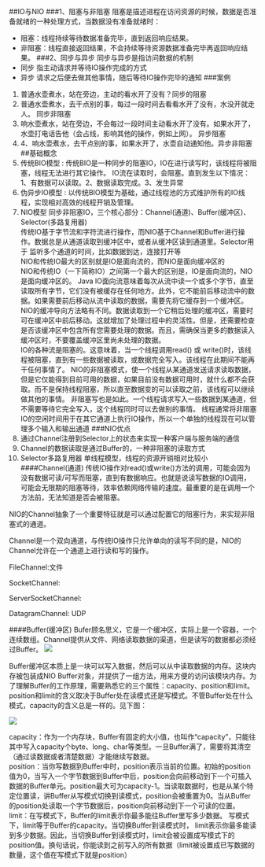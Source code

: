 ##IO与NIO
###1、阻塞与非阻塞
阻塞是描述进程在访问资源的时候，数据是否准备就绪的一种处理方式，当数据没有准备就绪时：
- 阻塞：线程持续等待数据准备完毕，直到返回响应结果。
- 非阻塞：线程直接返回结果，不会持续等待资源数据准备完毕再返回响应结果。
###2、同步与异步
同步与异步是指访问数据的机制
- 同步 指主动请求并等待IO操作完成的方式
- 异步 请求之后便去做其他事情，随后等待IO操作完毕的通知
###案例
1. 普通水壶煮水，站在旁边，主动的看水开了没有？同步的阻塞
2. 普通水壶煮水，去干点别的事，每过一段时间去看看水开了没有，水没开就走人。 同步非阻塞
3. 响水壶煮水，站在旁边，不会每过一段时间主动看水开了没有。如果水开了，水壶打电话告他（会占线，影响其他的操作，例如上网）。 异步阻塞
4. 4、响水壶煮水，去干点别的事，如果水开了，水壶自动通知他。异步非阻塞
##基础概念
1. 传统BIO模型 : 传统BIO是一种同步的阻塞IO，IO在进行读写时，该线程将被阻塞，线程无法进行其它操作。
  IO流在读取时，会阻塞。直到发生以下情况：1、有数据可以读取。2、数据读取完成。3、发生异常
2. 伪异步IO模型 : 以传统BIO模型为基础，通过线程池的方式维护所有的IO线程，实现相对高效的线程开销及管理。
3. NIO模型
同步非阻塞IO，三个核心部分：Channel(通道)、Buffer(缓冲区)、Selector(多路复用器)  
传统IO基于字节流和字符流进行操作，而NIO基于Channel和Buffer进行操作。数据总是从通道读取到缓冲区中，或者从缓冲区读到通道里。Selector用于
监听多个通道的时间，比如数据到达，连接打开等  
NIO和传统IO最大的区别就是IO是面向流的，而NIO是面向缓冲区的  
NIO和传统IO（一下简称IO）之间第一个最大的区别是，IO是面向流的，NIO是面向缓冲区的。 Java IO面向流意味着每次从流中读一个或多个字节，直至读取所有字节，它们没有被缓存在任何地方。此外，它不能前后移动流中的数据。如果需要前后移动从流中读取的数据，需要先将它缓存到一个缓冲区。NIO的缓冲导向方法略有不同。数据读取到一个它稍后处理的缓冲区，需要时可在缓冲区中前后移动。这就增加了处理过程中的灵活性。但是，还需要检查是否该缓冲区中包含所有您需要处理的数据。而且，需确保当更多的数据读入缓冲区时，不要覆盖缓冲区里尚未处理的数据。  
IO的各种流是阻塞的。这意味着，当一个线程调用read() 或 write()时，该线程被阻塞，直到有一些数据被读取，或数据完全写入。该线程在此期间不能再干任何事情了。 NIO的非阻塞模式，使一个线程从某通道发送请求读取数据，但是它仅能得到目前可用的数据，如果目前没有数据可用时，就什么都不会获取。而不是保持线程阻塞，所以直至数据变的可以读取之前，该线程可以继续做其他的事情。 非阻塞写也是如此。一个线程请求写入一些数据到某通道，但不需要等待它完全写入，这个线程同时可以去做别的事情。 线程通常将非阻塞IO的空闲时间用于在其它通道上执行IO操作，所以一个单独的线程现在可以管理多个输入和输出通道
###NIO优点
1. 通过Channel注册到Selector上的状态来实现一种客户端与服务端的通信
2. Channel的数据读取是通过Buffer的，一种非阻塞的读取方式
3. Selector多路复用器 单线程模型，线程的资源开销相对比较小  
####Channel(通道)
传统IO操作对read()或write()方法的调用，可能会因为没有数据可读/可写而阻塞，直到有数据响应。也就是说读写数据的IO调用，可能会无限期的阻塞等待，效率依赖网络传输的速度。最重要的是在调用一个方法前，无法知道是否会被阻塞。

NIO的Channel抽象了一个重要特征就是可以通过配置它的阻塞行为，来实现非阻塞式的通道。

Channel是一个双向通道，与传统IO操作只允许单向的读写不同的是，NIO的Channel允许在一个通道上进行读和写的操作。

FileChannel:文件

SocketChannel:

ServerSocketChannel:

DatagramChannel: UDP

####Buffer(缓冲区)
Bufer顾名思义，它是一个缓冲区，实际上是一个容器，一个连续数组。Channel提供从文件、网络读取数据的渠道，但是读写的数据都必须经过Buffer。
![](https://note-imge.oss-cn-beijing.aliyuncs.com/pasteimageintomarkdown/2020-08-24/107660286854100.png?Expires=4751861057&OSSAccessKeyId=LTAI4G1a9jwwXfvRfRgyzeZ3&Signature=l2fA29ItUfbwpc90Lg6lI%2FqqueE%3D)

Buffer缓冲区本质上是一块可以写入数据，然后可以从中读取数据的内存。这块内存被包装成NIO Buffer对象，并提供了一组方法，用来方便的访问该模块内存。为了理解Buffer的工作原理，需要熟悉它的三个属性：capacity、position和limit。  
position和limit的含义取决于Buffer处在读模式还是写模式。不管Buffer处在什么模式，capacity的含义总是一样的。见下图：

![](https://note-imge.oss-cn-beijing.aliyuncs.com/pasteimageintomarkdown/2020-08-24/107706407780100.png?Expires=4751861103&OSSAccessKeyId=LTAI4G1a9jwwXfvRfRgyzeZ3&Signature=BkgUD%2BUasYIC4jMqhcDlvlA%2F1o4%3D)

capacity：作为一个内存块，Buffer有固定的大小值，也叫作“capacity”，只能往其中写入capacity个byte、long、char等类型。一旦Buffer满了，需要将其清空（通过读数据或者清楚数据）才能继续写数据。  
position：当你写数据到Buffer中时，position表示当前的位置。初始的position值为0，当写入一个字节数据到Buffer中后，position会向前移动到下一个可插入数据的Buffer单元。position最大可为capacity-1。当读取数据时，也是从某个特定位置读，讲Buffer从写模式切换到读模式，position会被重置为0。当从Buffer的position处读取一个字节数据后，position向前移动到下一个可读的位置。  
limit：在写模式下，Buffer的limit表示你最多能往Buffer里写多少数据。 写模式下，limit等于Buffer的capacity。当切换Buffer到读模式时， limit表示你最多能读到多少数据。因此，当切换Buffer到读模式时，limit会被设置成写模式下的position值。换句话说，你能读到之前写入的所有数据（limit被设置成已写数据的数量，这个值在写模式下就是position）



